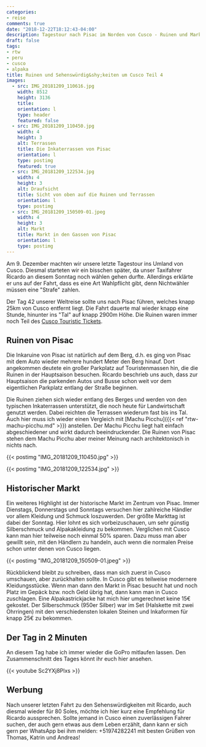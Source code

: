 ```yaml
---
categories:
- reise
comments: true
date: "2018-12-22T18:12:43-04:00"
description: Tagestour nach Pisac im Norden von Cusco - Ruinen und Marktbesuch
draft: false
tags:
- rtw
- peru
- cusco
- alpaka
title: Ruinen und Sehenswürdig&shy;keiten um Cusco Teil 4
images:
  - src: IMG_20181209_110616.jpg
    width: 8512
    height: 3136
    title: 
    orientation: l
    type: header
    featured: false
  - src: IMG_20181209_110450.jpg
    width: 4
    height: 3
    alt: Terrassen
    title: Die Inkaterrassen von Pisac
    orientation: l
    type: postimg
    featured: true
  - src: IMG_20181209_122534.jpg
    width: 4
    height: 3
    alt: Draufsicht
    title: Sicht von oben auf die Ruinen und Terrassen
    orientation: l
    type: postimg
  - src: IMG_20181209_150509-01.jpeg
    width: 4
    height: 3
    alt: Markt
    title: Markt in den Gassen von Pisac
    orientation: l
    type: postimg
---
```


Am 9. Dezember machten wir unsere letzte Tagestour ins Umland von Cusco. Diesmal starteten wir ein bisschen später, da unser Taxifahrer Ricardo an diesem Sonntag noch wählen gehen durfte. Allerdings erklärte er uns auf der Fahrt, dass es eine Art Wahlpflicht gibt, denn Nichtwähler müssen eine "Strafe" zahlen.

Der Tag 42 unserer Weltreise sollte uns nach Pisac führen, welches knapp 25km von Cusco entfernt liegt. Die Fahrt dauerte mal wieder knapp eine Stunde, hinunter ins "Tal" auf knapp 2900m Höhe. Die Ruinen waren immer noch Teil des [Cusco Touristic Tickets](https://www.cuscoperu.com/en/useful-information/touristic-tickets/cusco-touristic-ticket).

## Ruinen von Pisac

Die Inkaruine von Pisac ist natürlich auf dem Berg, d.h. es ging von Pisac mit dem Auto wieder mehrere hundert Meter den Berg hinauf. Dort angekommen deutete ein großer Parkplatz auf Touristenmassen hin, die die Ruinen in der Hauptsaison besuchen. Ricardo beschrieb uns auch, dass zur Hauptsaison die parkenden Autos und Busse schon weit vor dem eigentlichen Parkplatz entlang der Straße beginnen.

Die Ruinen ziehen sich wieder entlang des Berges und werden von den typischen Inkaterrassen unterstützt, die noch heute für Landwirtschaft genutzt werden. Dabei reichten die Terrassen wiederum fast bis ins Tal. Auch hier muss ich wieder einen Vergleich mit [Machu Picchu]({{< ref "rtw-machu-picchu.md" >}}) anstellen. Der Machu Picchu liegt halt einfach abgeschiedener und wirkt dadurch beeindruckender. Die Ruinen von Pisac stehen dem Machu Picchu aber meiner Meinung nach architektonisch in nichts nach.

{{< postimg "IMG_20181209_110450.jpg" >}}

{{< postimg "IMG_20181209_122534.jpg" >}}

## Historischer Markt

Ein weiteres Highlight ist der historische Markt im Zentrum von Pisac. Immer Dienstags, Donnerstags und Sonntags versuchen hier zahlreiche Händler vor allem Kleidung und Schmuck loszuwerden. Der größte Markttag ist dabei der Sonntag. Hier lohnt es sich vorbeizuschauen, um sehr günstig Silberschmuck und Alpakakleidung zu bekommen. Verglichen mit Cusco kann man hier teilweise noch einmal 50% sparen. Dazu muss man aber gewillt sein, mit den Händlern zu handeln, auch wenn die normalen Preise schon unter denen von Cusco liegen.

{{< postimg "IMG_20181209_150509-01.jpeg" >}}

Rückblickend bleibt zu schreiben, dass man sich zuerst in Cusco umschauen, aber zurückhalten sollte. In Cusco gibt es teilweise modernere Kleidungsstücke. Wenn man dann den Markt in Pisac besucht hat und noch Platz im Gepäck bzw. noch Geld übrig hat, dann kann man in Cusco zuschlagen. Eine Alpakastrickjacke hat mich hier umgerechnet keine 15€ gekostet. Der Silberschmuck (950er Silber) war im Set (Halskette mit zwei Ohrringen) mit den verschiedensten lokalen Steinen und Inkaformen für knapp 25€ zu bekommen.

## Der Tag in 2 Minuten

An diesem Tag habe ich immer wieder die GoPro mitlaufen lassen. Den Zusammenschnitt des Tages könnt ihr euch hier ansehen.

{{< youtube Sc2YXj8Plxs >}}

## Werbung

Nach unserer letzten Fahrt zu den Sehenswürdigkeiten mit Ricardo, auch diesmal wieder für 80 Soles, möchte ich hier kurz eine Empfehlung für Ricardo aussprechen. Sollte jemand in Cusco einen zuverlässigen Fahrer suchen, der auch gern etwas aus dem Leben erzählt, dann kann er sich gern per WhatsApp bei ihm melden: +51974282241 mit besten Grüßen von Thomas, Katrin und Andreas!
